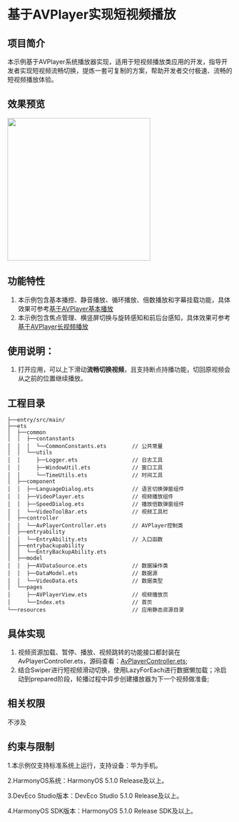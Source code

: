 # 基于AVPlayer实现短视频播放

## 项目简介

本示例基于AVPlayer系统播放器实现，适用于短视频播放类应用的开发，指导开发者实现短视频流畅切换，提炼一套可复制的方案，帮助开发者交付极速、流畅的短视频播放体验。

## 效果预览
<img src="./screenshots/devices/Index.webp" width="320">

## 功能特性
1. 本示例包含基本播控、静音播放、循环播放、倍数播放和字幕挂载功能，具体效果可参考[基于AVPlayer基本播放](https://gitee.com/harmonyos_samples/avplayer-basic-control/blob/master/README.md)
2. 本示例包含焦点管理、横竖屏切换与旋转感知和前后台感知，具体效果可参考[基于AVPlayer长视频播放](https://gitee.com/harmonyos_samples/avplayer-long-video/blob/master/README.md)

## 使用说明：
1. 打开应用，可以上下滑动**流畅切换视频**，且支持断点持播功能，切回原视频会从之前的位置继续播放。

## 工程目录
```
├──entry/src/main/
├──ets
│  ├──common
│  │  ├──contanstants
│  │  │  └──CommonConstants.ets        // 公共常量
│  │  └──utils
│  │     ├──Logger.ets                 // 日志工具
│  │     ├──WindowUtil.ets             // 窗口工具
│  │     └──TimeUtils.ets              // 时间工具
│  ├──component
│  │  ├──LanguageDialog.ets            // 语言切换弹窗组件
│  │  ├──VideoPlayer.ets               // 视频播放组件
│  │  ├──SpeedDialog.ets               // 播放倍数弹窗组件
│  │  └──VideoToolBar.ets              // 视频工具栏
│  ├──controller
│  │  └──AvPlayerController.ets        // AVPlayer控制类
│  ├──entryability
│  │  └──EntryAbility.ets              // 入口函数
│  ├──entrybackupability
│  │  └──EntryBackupAbility.ets
│  ├──model
│  │  ├──AVDataSource.ets              // 数据操作类
│  │  ├──DataModel.ets                 // 数据源
│  │  └──VideoData.ets                 // 数据类型
│  └──pages
│     ├──AVPlayerView.ets              // 视频播放页
│     └──Index.ets                     // 首页 
└──resources                           // 应用静态资源目录
```

## 具体实现

1. 视频资源加载、暂停、播放、视频跳转的功能接口都封装在AvPlayerController.ets，源码查看：[AvPlayerController.ets](./entry/src/main/ets/controller/AvPlayerController.ets);
2. 结合Swiper进行短视频滑动切换，使用LazyForEach进行数据懒加载；冷启动到prepared阶段，轮播过程中异步创建播放器为下一个视频做准备;

## 相关权限

不涉及

## 约束与限制

1.本示例仅支持标准系统上运行，支持设备：华为手机。

2.HarmonyOS系统：HarmonyOS 5.1.0 Release及以上。

3.DevEco Studio版本：DevEco Studio 5.1.0 Release及以上。

4.HarmonyOS SDK版本：HarmonyOS 5.1.0 Release SDK及以上。

